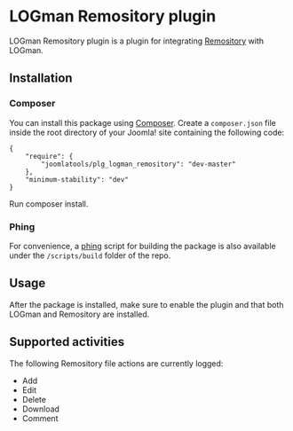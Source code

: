 LOGman Remository plugin
========================

LOGman Remository plugin is a plugin for integrating [Remository](http://remository.com/) with LOGman.

## Installation

### Composer

You can install this package using [Composer](https://getcomposer.org/). Create a `composer.json` file inside the root directory of your Joomla! site containing the following code:

```
{
    "require": {        
        "joomlatools/plg_logman_remository": "dev-master"
    },
    "minimum-stability": "dev"
}
```

Run composer install.

### Phing

For convenience, a [phing](http://www.phing.info/) script for building the package is also available under the `/scripts/build` folder of the repo.

## Usage

After the package is installed, make sure to enable the plugin and that both LOGman and Remository are installed.

## Supported activities

The following Remository file actions are currently logged:

* Add
* Edit
* Delete
* Download
* Comment